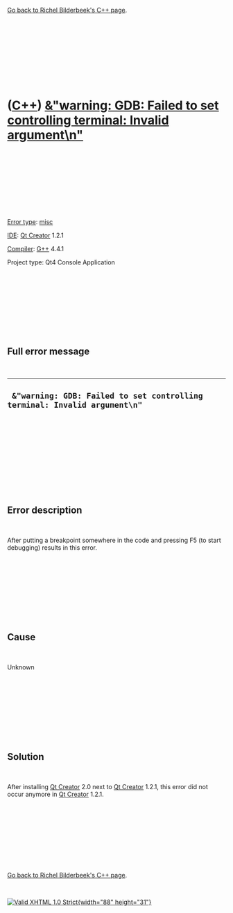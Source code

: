 

[Go back to Richel Bilderbeek's C++ page](Cpp.htm).

 

 

 

 

 

([C++](Cpp.htm)) [&"warning: GDB: Failed to set controlling terminal: Invalid argument\\n"](CppMiscErrorGdbFailedToSetControllingTerminal.htm)
==============================================================================================================================================

 

 

 

 

 

[Error type](CppError.htm): [misc](CppMiscError.htm)

[IDE](CppIde.htm): [Qt Creator](CppQt.htm) 1.2.1

[Compiler](CppCompiler.htm): [G++](CppGpp.htm) 4.4.1

Project type: Qt4 Console Application

 

 

 

 

 

Full error message
------------------

 

  ----------------------------------------------------------------------------
  ` &"warning: GDB: Failed to set controlling terminal: Invalid argument\n"`
  ----------------------------------------------------------------------------

 

 

 

 

 

 

Error description
-----------------

 

After putting a breakpoint somewhere in the code and pressing F5 (to
start debugging) results in this error.

 

 

 

 

 

Cause
-----

 

Unknown

 

 

 

 

 

Solution
--------

 

After installing [Qt Creator](CppQt.htm) 2.0 next to [Qt
Creator](CppQt.htm) 1.2.1, this error did not occur anymore in [Qt
Creator](CppQt.htm) 1.2.1.

 

 

 

 

 

[Go back to Richel Bilderbeek's C++ page](Cpp.htm).



 

[![Valid XHTML 1.0 Strict](valid-xhtml10.png){width="88"
height="31"}](http://validator.w3.org/check?uri=referer)

